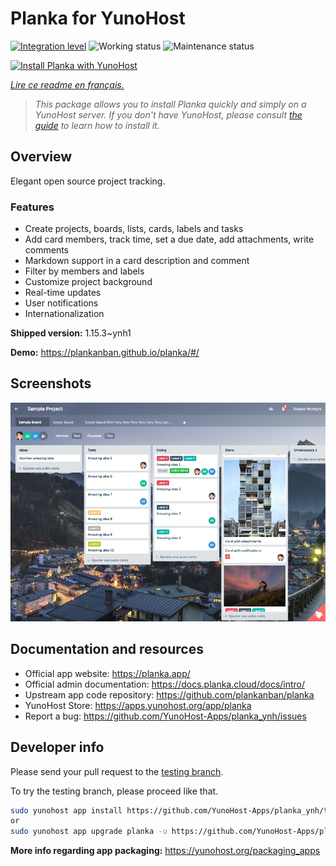 <!--
N.B.: This README was automatically generated by https://github.com/YunoHost/apps/tree/master/tools/README-generator
It shall NOT be edited by hand.
-->

# Planka for YunoHost

[![Integration level](https://dash.yunohost.org/integration/planka.svg)](https://dash.yunohost.org/appci/app/planka) ![Working status](https://ci-apps.yunohost.org/ci/badges/planka.status.svg) ![Maintenance status](https://ci-apps.yunohost.org/ci/badges/planka.maintain.svg)

[![Install Planka with YunoHost](https://install-app.yunohost.org/install-with-yunohost.svg)](https://install-app.yunohost.org/?app=planka)

*[Lire ce readme en français.](./README_fr.md)*

> *This package allows you to install Planka quickly and simply on a YunoHost server.
If you don't have YunoHost, please consult [the guide](https://yunohost.org/#/install) to learn how to install it.*

## Overview

Elegant open source project tracking.

### Features

- Create projects, boards, lists, cards, labels and tasks
- Add card members, track time, set a due date, add attachments, write comments
- Markdown support in a card description and comment
- Filter by members and labels
- Customize project background
- Real-time updates
- User notifications
- Internationalization


**Shipped version:** 1.15.3~ynh1

**Demo:** https://plankanban.github.io/planka/#/

## Screenshots

![Screenshot of Planka](./doc/screenshots/screenshot.png)

## Documentation and resources

* Official app website: <https://planka.app/>
* Official admin documentation: <https://docs.planka.cloud/docs/intro/>
* Upstream app code repository: <https://github.com/plankanban/planka>
* YunoHost Store: <https://apps.yunohost.org/app/planka>
* Report a bug: <https://github.com/YunoHost-Apps/planka_ynh/issues>

## Developer info

Please send your pull request to the [testing branch](https://github.com/YunoHost-Apps/planka_ynh/tree/testing).

To try the testing branch, please proceed like that.

``` bash
sudo yunohost app install https://github.com/YunoHost-Apps/planka_ynh/tree/testing --debug
or
sudo yunohost app upgrade planka -u https://github.com/YunoHost-Apps/planka_ynh/tree/testing --debug
```

**More info regarding app packaging:** <https://yunohost.org/packaging_apps>
